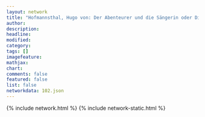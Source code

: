 ```yaml
---
layout: network
title: "Hofmannsthal, Hugo von: Der Abenteurer und die Sängerin oder Die Geschenke des Lebens (1899)"
author:
description:
headline:
modified:
category:
tags: []
imagefeature: 
mathjax: 
chart: 
comments: false
featured: false
list: false
networkdata: 102.json
---
```

{% include network.html %}
{% include network-static.html %}
